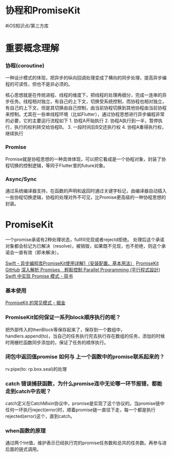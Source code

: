 # 协程和PromiseKit
#iOS知识点/第三方库

# 重要概念理解
### 协程(coroutine)
一种设计模式的体现，把异步的纵向回调处理变成了横向的同步处理，提高异步编程的可读性，但也不是非必须的。

核心思想就是在传统进程、线程的维度下，把线程的处理再细分，完成一连串的异步任务。线程相对独立，有自己的上下文，切换受系统控制，而协程也相对独立，有自己的上下文，但是其切换由自己控制，由当前协程切换到其他协程由当前协程来控制。尤其在一些单线程环境（比如Flutter），通过协程思想进行异步编程非常的必要，它的主要运行流程如下
	1. 协程A开始执行
	2. 协程A执行到一半，暂停执行，执行的权利转交给协程B。
	3. 一段时间后B交还执行权
	4. 协程A重得执行权，继续执行

### Promise
Promise就是协程思想的一种具体体现，可以把它看成是一个协程对象，封装了协程切换的控制逻辑，等同于Flutter里的future对象。

### Async/Sync
通过系统编译器支持，在函数的声明和返回时通过关键字标记，由编译器自动插入一些协程切换逻辑，协程的处理对外不可见，比Promise更高级的一种协程思想的封装。

# PromiseKit
一个promise承诺有2种处理状态，fullfill兑现或者rejectd拒绝。
处理后这个承诺对象都会标记为已解决（resolve)，被销毁，如果既不兑现，也不拒绝，则这个承诺会一直有效（即未解决）。

[Swift - 异步编程库PromiseKit使用详解1（安装配置、基本用法）](https://www.hangge.com/blog/cache/detail_2231.html)
[PromiseKit GitHub](https://github.com/mxcl/PromiseKit)
[深入解析 Promises　輕鬆控制 Parallel Programming (平行程式設計)](https://www.appcoda.com.tw/promises/)
[Swift 中实现 Promise 模式 - 简书](https://www.jianshu.com/p/7268aa4e6b5b)

### 基本使用
[PromiseKit 的常见模式 - 掘金](https://juejin.im/post/5f0fc5aaf265da22fc256247#heading-12)

### PromiseKit如何保证一系列block顺序执行的呢？
把外部传入的thenBlock等保存起来了，保存到一个数组中，handlers.append(to)，当自己的任务执行完去执行存在数组的任务，添加的时候时用栅栏函数同步添加的，保证了任务的顺序执行。

### 闭包中返回值promise 如何与 上一个函数中的promise联系起来的？
rv.pipe(to: rp.box.seal)的处理

### catch 错误捕获函数，为什么promise连中无论哪一环节报错，都能走到catch中去呢？
catch定义在CatchMixin协议中，promise是实现了这个协议的。当promise链中任何一环执行reject(error)时，顺着promise链一直往下走，每一个都是执行rejected(error)这个，直到catch。

### when函数的原理
通过两个Int值，维护表示已经执行完的promise任务数和总共的任务数。再参与进后面的链式调用。
